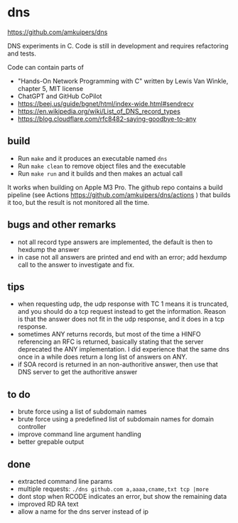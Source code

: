 # dns

https://github.com/amkuipers/dns

DNS experiments in C. Code is still in development and requires refactoring and tests. 

Code can contain parts of
- "Hands-On Network Programming with C" written by Lewis Van Winkle, chapter 5, MIT license
- ChatGPT and GitHub CoPilot
- https://beej.us/guide/bgnet/html/index-wide.html#sendrecv
- https://en.wikipedia.org/wiki/List_of_DNS_record_types
- https://blog.cloudflare.com/rfc8482-saying-goodbye-to-any

## build

- Run `make` and it produces an executable named `dns`
- Run `make clean` to remove object files and the executable
- Run `make run` and it builds and then makes an actual call

It works when building on Apple M3 Pro.
The github repo contains a build pipeline (see Actions https://github.com/amkuipers/dns/actions ) that builds it too,
but the result is not monitored all the time.

## bugs and other remarks

- not all record type answers are implemented, the default is then to hexdump the answer
- in case not all answers are printed and end with an error; add hexdump call to the answer to investigate and fix. 

## tips

- when requesting udp, the udp response with TC 1 means it is truncated, and you should do a tcp request instead to get the information. Reason is that the answer does not fit in the udp response, and it does in a tcp response.
- sometimes ANY returns records, but most of the time a HINFO referencing an RFC is returned, basically stating that the server deprecated the ANY implementation. I did experience that the same dns once in a while does return a long list of answers on ANY.
- if SOA record is returned in an non-authoritive answer, then use that DNS server to get the authoritive answer

## to do

- brute force using a list of subdomain names
- brute force using a predefined list of subdomain names for domain controller
- improve command line argument handling
- better grepable output

## done

- extracted command line params
- multiple requests: `./dns github.com a,aaaa,cname,txt tcp |more` 
- dont stop when RCODE indicates an error, but show the remaining data
- improved RD RA text
- allow a name for the dns server instead of ip
